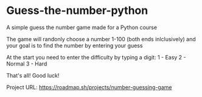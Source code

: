 # Guess-the-number-python
A simple guess the number game made for a Python course 

The game will randonly choose a number 1-100 (both ends inlclusively) and your goal is to find the number by entering your guess

At the start you need to enter the difficulty by typing a digit:
    1 - Easy
    2 - Normal
    3 - Hard

That's all! Good luck!

Project URL: https://roadmap.sh/projects/number-guessing-game